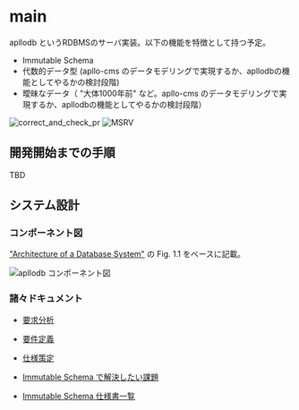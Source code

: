 # main

apllodb というRDBMSのサーバ実装。以下の機能を特徴として持つ予定。

- Immutable Schema
- 代数的データ型 (apllo-cms のデータモデリングで実現するか、apllodbの機能としてやるかの検討段階)
- 曖昧なデータ（ "大体1000年前" など。apllo-cms のデータモデリングで実現するか、apllodbの機能としてやるかの検討段階）

![correct_and_check_pr](https://github.com/darwin-education/apllodb/workflows/correct_and_check_pr/badge.svg)
![MSRV](https://img.shields.io/badge/rustc-1.43+-lightgray.svg)

## 開発開始までの手順

TBD

## システム設計

### コンポーネント図

["Architecture of a Database System"](https://dsf.berkeley.edu/papers/fntdb07-architecture.pdf) の Fig. 1.1 をベースに記載。

![apllodb コンポーネント図](http://drive.google.com/uc?export=view&id=1hlHuIgVHkGb_n8A8ZBKIyxtRBGqIDgfQ)

### 諸々ドキュメント

- [要求分析](https://docs.google.com/document/d/1J6_MWObo0VVo-ATrwALpoNUHBUbSvrxHV8XuBcs_tIM/edit)
- [要件定義](https://docs.google.com/document/d/1djtGGMope8eCJOMjDXl0DvjpUrwlGjHygUN8n0M-0WI/edit#heading=h.hhevn0icya3z)
- [仕様策定](https://docs.google.com/document/d/1yUgI-_hqPYiVBPYWQosuo3idVzAjbq29GgyS72N4SAs/edit)

- [Immutable Schema で解決したい課題](https://github.com/darwin-education/apllodb/wiki/Immutable-Schema-000:-%E8%A7%A3%E6%B1%BA%E3%81%97%E3%81%9F%E3%81%84%E8%AA%B2%E9%A1%8C)
- [Immutable Schema 仕様書一覧](https://github.com/darwin-education/apllodb/wiki/Immutable-Schema-100:-%E4%BB%95%E6%A7%98%E6%9B%B8%E4%B8%80%E8%A6%A7)
